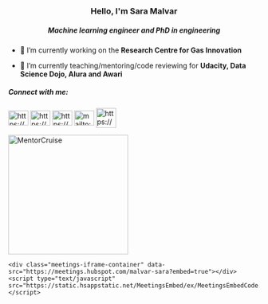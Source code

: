<h3 align="center">Hello, I'm Sara Malvar</h2>
<h5 align="center">Machine learning engineer and PhD in engineering</h5>

<!---
<p align="left"> <img src="https://komarev.com/ghpvc/?username=smalvar&label=Profile%20views&color=0e75b6&style=flat" alt="smalvar" /> </p>
-->


- 🔭 I’m currently working on the **Research Centre for Gas Innovation**

- 🌱 I’m currently teaching/mentoring/code reviewing for **Udacity, Data Science Dojo, Alura and Awari**


<h5 align="left">Connect with me:</h5>
<p align="left">
<a href="https://linkedin.com/in/https://www.linkedin.com/in/saramalvar/" target="blank"><img align="center" src="https://cdn.jsdelivr.net/npm/simple-icons@3.0.1/icons/linkedin.svg" alt="https://www.linkedin.com/in/saramalvar/" height="30" width="40" /></a>
  <a href="https://github.com/smalvar" target="blank"><img align="center" src="https://www.flaticon.com/svg/static/icons/svg/25/25231.svg" alt="https://github.com/smalvar" height="30" width="40" /></a>
    <a href="https://www.instagram.com/smalvar/?hl=pt" target="blank"><img align="center" src="https://www.flaticon.com/svg/static/icons/svg/1384/1384031.svg" alt="https://www.instagram.com/smalvar/?hl=pt" height="30" width="40" /></a>
      <a href="mailto:malvar.sara@usp.br?subject=Github" target="blank"><img align="center" src="https://www.flaticon.com/svg/static/icons/svg/561/561188.svg" alt="mailto:malvar.sara@usp.br?subject=Github" height="30" width="40" /></a>
    <a href="https://calendly.com/saramalvar/" target="blank"><img align="center" src="https://upload.wikimedia.org/wikipedia/commons/e/ec/Simpleicons_Business_calendar-with-a-clock-time-tools.svg" alt="https://calendly.com/saramalvar/" height="40" width="40" /></a>
</p>

<a href="https://mentorcruise.com/mentor/SaraMalvar/"> <img src="https://cdn.mentorcruise.com/img/banner/book-me-as-your-mentor-dark.jpg" width="240" alt="MentorCruise"> </a> 

<!-- Start of Meetings Embed Script -->
    <div class="meetings-iframe-container" data-src="https://meetings.hubspot.com/malvar-sara?embed=true"></div>
    <script type="text/javascript" src="https://static.hsappstatic.net/MeetingsEmbed/ex/MeetingsEmbedCode.js"></script>
  <!-- End of Meetings Embed Script -->
